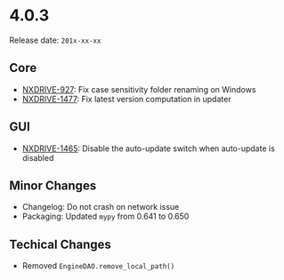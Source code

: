 # 4.0.3

Release date: `201x-xx-xx`

## Core

- [NXDRIVE-927](https://jira.nuxeo.com/browse/NXDRIVE-927): Fix case sensitivity folder renaming on Windows
- [NXDRIVE-1477](https://jira.nuxeo.com/browse/NXDRIVE-1477): Fix latest version computation in updater

## GUI

- [NXDRIVE-1465](https://jira.nuxeo.com/browse/NXDRIVE-1465): Disable the auto-update switch when auto-update is disabled

## Minor Changes

- Changelog: Do not crash on network issue
- Packaging: Updated `mypy` from 0.641 to 0.650

## Techical Changes

- Removed `EngineDAO.remove_local_path()`
